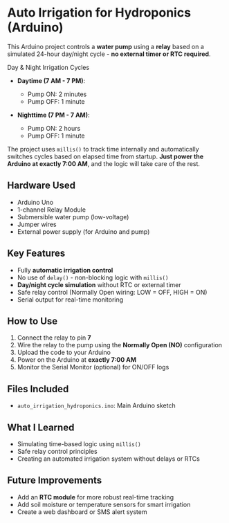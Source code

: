 # Auto Irrigation for Hydroponics (Arduino)

This Arduino project controls a **water pump** using a **relay** based on a simulated 24-hour day/night cycle - **no external timer or RTC required**.

Day & Night Irrigation Cycles

- **Daytime (7 AM - 7 PM)**:
  - Pump ON: 2 minutes
  - Pump OFF: 1 minute

- **Nighttime (7 PM - 7 AM)**:
  - Pump ON: 2 hours
  - Pump OFF: 1 minute

The project uses `millis()` to track time internally and automatically switches cycles based on elapsed time from startup. **Just power the Arduino at exactly 7:00 AM**, and the logic will take care of the rest.

## Hardware Used

- Arduino Uno
- 1-channel Relay Module
- Submersible water pump (low-voltage)
- Jumper wires
- External power supply (for Arduino and pump)

## Key Features

- Fully **automatic irrigation control**
- No use of `delay()` - non-blocking logic with `millis()`
- **Day/night cycle simulation** without RTC or external timer
- Safe relay control (Normally Open wiring: LOW = OFF, HIGH = ON)
- Serial output for real-time monitoring

## How to Use

1. Connect the relay to pin **7**
2. Wire the relay to the pump using the **Normally Open (NO)** configuration
3. Upload the code to your Arduino
4. Power on the Arduino at **exactly 7:00 AM**
5. Monitor the Serial Monitor (optional) for ON/OFF logs

## Files Included

- `auto_irrigation_hydroponics.ino`: Main Arduino sketch

## What I Learned

- Simulating time-based logic using `millis()`
- Safe relay control principles
- Creating an automated irrigation system without delays or RTCs

## Future Improvements

- Add an **RTC module** for more robust real-time tracking
- Add soil moisture or temperature sensors for smart irrigation
- Create a web dashboard or SMS alert system
